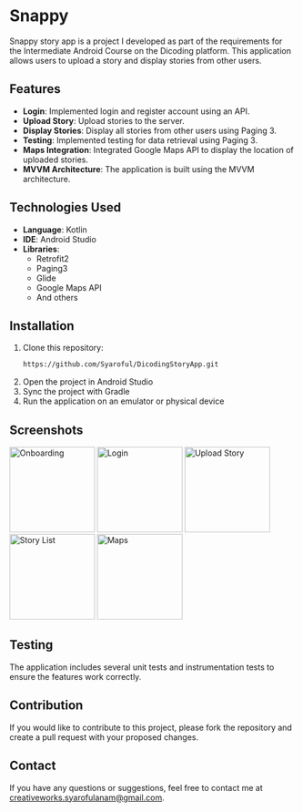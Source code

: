 # Snappy 

Snappy story app is a project I developed as part of the requirements for the Intermediate Android Course on the Dicoding platform. This application allows users to upload a story and display stories from other users.

## Features

- **Login**: Implemented login and register account using an API.
- **Upload Story**: Upload stories to the server.
- **Display Stories**: Display all stories from other users using Paging 3.
- **Testing**: Implemented testing for data retrieval using Paging 3.
- **Maps Integration**: Integrated Google Maps API to display the location of uploaded stories.
- **MVVM Architecture**: The application is built using the MVVM architecture.

## Technologies Used

- **Language**: Kotlin
- **IDE**: Android Studio
- **Libraries**:
    - Retrofit2
    - Paging3
    - Glide
    - Google Maps API
    - And others

## Installation

1. Clone this repository:
   ```bash
   https://github.com/Syaroful/DicodingStoryApp.git
2. Open the project in Android Studio
3. Sync the project with Gradle
4. Run the application on an emulator or physical device

## Screenshots

<img src="app/src/main/assets/screenshot_onboarding.jpg" alt="Onboarding" width="150"/> <img src="app/src/main/assets/screenshot_login.jpg" alt="Login" width="150"/> <img src="app/src/main/assets/screenshot_upload.jpg" alt="Upload Story" width="150"/> <img src="app/src/main/assets/screenshot_list_story.jpg" alt="Story List" width="150"/> <img src="app/src/main/assets/screenshot_map.jpg" alt="Maps" width="150"/>


## Testing

The application includes several unit tests and instrumentation tests to ensure the features work correctly.

## Contribution

If you would like to contribute to this project, please fork the repository and create a pull request with your proposed changes.

## Contact

If you have any questions or suggestions, feel free to contact me at creativeworks.syarofulanam@gmail.com.
